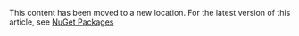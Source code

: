 This content has been moved to a new location. For the latest version of this article, see  [NuGet Packages](https://azure.microsoft.com/documentation/articles/best-practices-retry-policies/)
